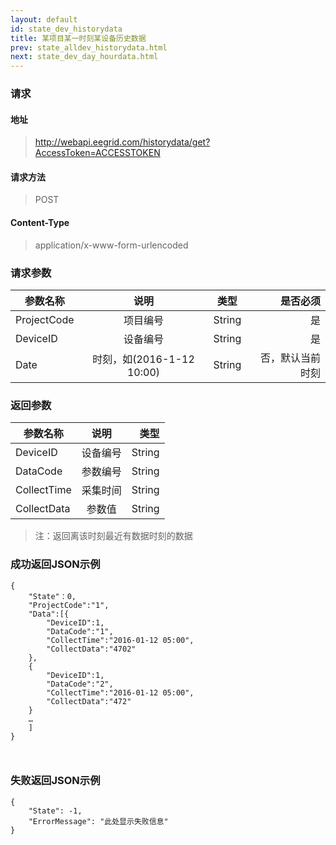 ```yaml
---
layout: default
id: state_dev_historydata
title: 某项目某一时刻某设备历史数据
prev: state_alldev_historydata.html
next: state_dev_day_hourdata.html
---
```


### 请求
#### 地址
> http://webapi.eegrid.com/historydata/get?AccessToken=ACCESSTOKEN

#### 请求方法
> POST

#### Content-Type
> application/x-www-form-urlencoded

### 请求参数
| 参数名称        | 说明           | 类型  |   是否必须  |
| ------------- |:-------------:|:------:|-----:|
| ProjectCode      | 项目编号 | String |  是   |
| DeviceID      | 设备编号 | String |  是   |
| Date      | 时刻，如(2016-1-12 10:00) | String |  否，默认当前时刻   |

### 返回参数
| 参数名称        | 说明           | 类型  |
| ------------- |:-------------:| -----:|
| DeviceID      | 设备编号 | String |
| DataCode        | 参数编号 | String |
| CollectTime      | 采集时间      | String |
| CollectData      | 参数值 | String |

> 注：返回离该时刻最近有数据时刻的数据

### 成功返回JSON示例
```
{
    "State"：0,
    "ProjectCode":"1",
    "Data":[{
        "DeviceID":1,
        "DataCode":"1",
        "CollectTime":"2016-01-12 05:00",
        "CollectData":"4702"
    },
    {
        "DeviceID":1,
        "DataCode":"2",
        "CollectTime":"2016-01-12 05:00",
        "CollectData":"472"
    }
    …
    ]
}



```

### 失败返回JSON示例 
```
{
    "State": -1,
    "ErrorMessage": "此处显示失败信息"
}
```
